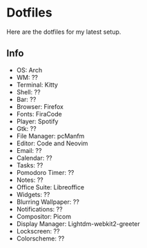 # Dotfiles
Here are the dotfiles for my latest setup.

## Info
* OS: Arch
* WM: ??
* Terminal: Kitty
* Shell: ??
* Bar: ??
* Browser: Firefox
* Fonts: FiraCode
* Player: Spotify
* Gtk: ??
* File Manager: pcManfm
* Editor: Code and Neovim
* Email: ??
* Calendar: ??
* Tasks: ??
* Pomodoro Timer: ??
* Notes: ??
* Office Suite: Libreoffice
* Widgets: ??
* Blurring Wallpaper: ??
* Notifications: ??
* Compositor: Picom
* Display Manager: Lightdm-webkit2-greeter
* Lockscreen: ??
* Colorscheme: ??
